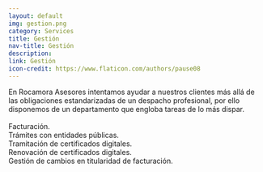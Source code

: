 ```yaml
---
layout: default
img: gestion.png
category: Services
title: Gestión
nav-title: Gestión
description:
link: Gestión
icon-credit: https://www.flaticon.com/authors/pause08
---
```

En Rocamora Asesores intentamos ayudar a nuestros clientes más allá de las obligaciones estandarizadas
de un despacho profesional, por ello disponemos de un departamento que engloba tareas de lo más dispar.<br>
<br>
Facturación.<i class="fa fa-check" aria-hidden="true"></i><br>
Trámites con entidades públicas.<i class="fa fa-check" aria-hidden="true"></i><br>
Tramitación de certificados digitales.<i class="fa fa-check" aria-hidden="true"></i><br>
Renovación de certificados digitales.<i class="fa fa-check" aria-hidden="true"></i><br>
Gestión de cambios en titularidad de facturación.<i class="fa fa-check" aria-hidden="true"></i><br>
